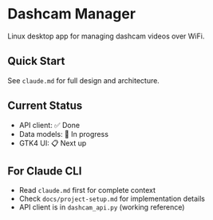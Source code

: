 # Dashcam Manager

Linux desktop app for managing dashcam videos over WiFi.

## Quick Start
See `claude.md` for full design and architecture.

## Current Status
- API client: ✅ Done
- Data models: 🚧 In progress
- GTK4 UI: 📋 Next up

## For Claude CLI
- Read `claude.md` first for complete context
- Check `docs/project-setup.md` for implementation details
- API client is in `dashcam_api.py` (working reference)